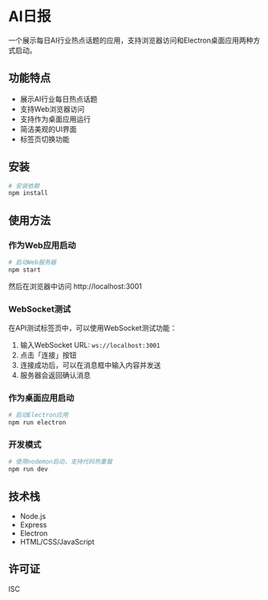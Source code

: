 # AI日报

一个展示每日AI行业热点话题的应用，支持浏览器访问和Electron桌面应用两种方式启动。

## 功能特点

- 展示AI行业每日热点话题
- 支持Web浏览器访问
- 支持作为桌面应用运行
- 简洁美观的UI界面
- 标签页切换功能

## 安装

```bash
# 安装依赖
npm install
```

## 使用方法

### 作为Web应用启动

```bash
# 启动Web服务器
npm start
```

然后在浏览器中访问 http://localhost:3001

### WebSocket测试

在API测试标签页中，可以使用WebSocket测试功能：

1. 输入WebSocket URL: `ws://localhost:3001`
2. 点击「连接」按钮
3. 连接成功后，可以在消息框中输入内容并发送
4. 服务器会返回确认消息

### 作为桌面应用启动

```bash
# 启动Electron应用
npm run electron
```

### 开发模式

```bash
# 使用nodemon启动，支持代码热重载
npm run dev
```

## 技术栈

- Node.js
- Express
- Electron
- HTML/CSS/JavaScript

## 许可证

ISC